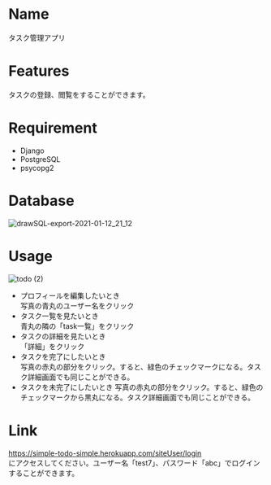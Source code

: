 # Name

タスク管理アプリ





# Features

タスクの登録、閲覧をすることができます。

# Requirement


* Django
* PostgreSQL
* psycopg2

# Database  
![drawSQL-export-2021-01-12_21_12](https://user-images.githubusercontent.com/63027348/104321099-84333a00-5526-11eb-9d70-5d3e85c827c7.png)

# Usage
![todo (2)](https://user-images.githubusercontent.com/63027348/104321434-f277fc80-5526-11eb-95e4-e4b1bbe396ee.png)
* プロフィールを編集したいとき  
写真の青丸のユーザー名をクリック  
* タスク一覧を見たいとき  
青丸の隣の「task一覧」をクリック
* タスクの詳細を見たいとき  
「詳細」をクリック
*  タスクを完了にしたいとき  
写真の赤丸の部分をクリック。すると、緑色のチェックマークになる。タスク詳細画面でも同じことができる。
*  タスクを未完了にしたいとき
写真の赤丸の部分をクリック。すると、緑色のチェックマークから黒丸になる。タスク詳細画面でも同じことができる。  

# Link
https://simple-todo-simple.herokuapp.com/siteUser/login  
にアクセスしてください。ユーザー名「test7」、パスワード「abc」でログインすることができます。  


